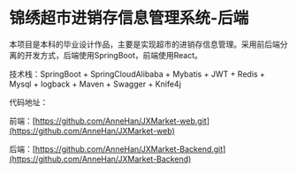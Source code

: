 # 锦绣超市进销存信息管理系统-后端

本项目是本科的毕业设计作品，主要是实现超市的进销存信息管理。采用前后端分离的开发方式，后端使用SpringBoot，前端使用React。

技术栈：SpringBoot + SpringCloudAlibaba + Mybatis + JWT + Redis + Mysql + logback + Maven + Swagger + Knife4j

代码地址：

前端：[https://github.com/AnneHan/JXMarket-web.git](https://github.com/AnneHan/JXMarket-web)

后端：[https://github.com/AnneHan/JXMarket-Backend.git](https://github.com/AnneHan/JXMarket-Backend)

